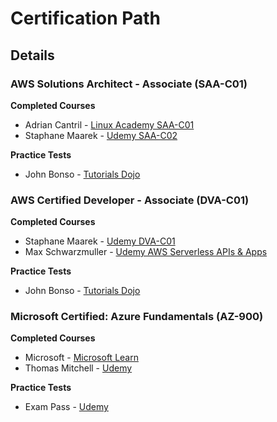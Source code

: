 # Certification Path


## Details

### AWS Solutions Architect - Associate (SAA-C01)

**Completed Courses**
 - Adrian Cantril - <a href="https://linuxacademy.com/cp/coursescheduler/view/id/449263">Linux Academy SAA-C01</a>
 - Staphane Maarek - <a href="https://www.udemy.com/course/aws-solutions-architect-professional/">Udemy SAA-C02</a>
 
**Practice Tests**
 - John Bonso - <a href="https://portal.tutorialsdojo.com/product/aws-certified-solutions-architect-associate-practice-exams-2020/">Tutorials Dojo</a>


### AWS Certified Developer - Associate (DVA-C01)
**Completed Courses**
 - Staphane Maarek - <a href="https://www.udemy.com/course/aws-certified-developer-associate-dva-c01/">Udemy DVA-C01</a>
 - Max Schwarzmuller - <a href="https://www.udemy.com/course/aws-serverless-a-complete-introduction/">Udemy AWS Serverless APIs & Apps</a>
 
**Practice Tests**
 - John Bonso - <a href="https://portal.tutorialsdojo.com/product/aws-certified-developer-associate-practice-exams-2020/">Tutorials Dojo</a>


### Microsoft Certified: Azure Fundamentals (AZ-900)
**Completed Courses**
 - Microsoft - <a href="https://www.microsoft.com/en-ca/sites/microsoft-training-days/azure.aspx">Microsoft Learn</a> 
 - Thomas Mitchell - <a href="https://www.udemy.com/course/az-900-azure-exam-prep-understanding-cloud-concepts/">Udemy</a>
 
 **Practice Tests**
 - Exam Pass - <a href="https://www.udemy.com/course/microsoft-azure-fundamentals-az-900-practice-tests/">Udemy</a>
